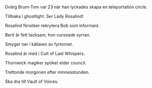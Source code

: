 Dvärg Brum-Tom var 23 när han lyckades skapa en teleportation circle. 

Tillbaka i ghostlight. Ser Lady Rosalind! 

Rosalind försöker rekrytera Bob som informant.

Berit är fett tacksam, hon curseade syrran.

Smyger ner i källaren av fyrtornet.

Rosalind är med i Cult of Last Whispers.

Thornwick magiker spöket elder council.

Trettonde morgonen efter minnesstunden.

Ska dra till Vault of Voices.





